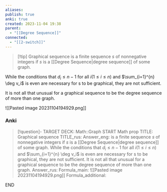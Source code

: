 ```yaml
---
aliases: 
publish: true
anki: true
created: 2023-11-04 19:38
parent:
  - "[[Degree Sequence]]"
connected:
  - "[[2-switch]]"
---
```


> [!tip] Graphical sequence
is a finite sequence $s$ of nonnegative integers
if $s$ is a [[Degree Sequence|degree sequence]]  of some graph.

While the conditions that $d_i ≤ n − 1$ for all $i (1 ≤ i ≤ n)$ and $\sum_{i=1}^{n} \deg v_i$ is even are necessary for s to be graphical, they are not sufficient.

It is not all that unusual for a graphical sequence to be the degree sequence of more than one graph.

![[Pasted image 20231104194929.png]]


### Anki
> [!question]-
TARGET DECK: Math::Graph
START
Math prop
TITLE: Graphical sequence
TITLE_rus: 
Answer_eng: is a finite sequence $s$ of nonnegative integers
if $s$ is a [[Degree Sequence|degree sequence]]  of some graph.
While the conditions that $d_i ≤ n − 1$ for all $i (1 ≤ i ≤ n)$ and $\sum_{i=1}^{n} \deg v_i$ is even are necessary for s to be graphical, they are not sufficient.
It is not all that unusual for a graphical sequence to be the degree sequence of more than one graph.
Answer_rus: 
Formula_main: ![[Pasted image 20231104194929.png]]
Formula_additional:
<!--ID: 1699132057004-->
END





